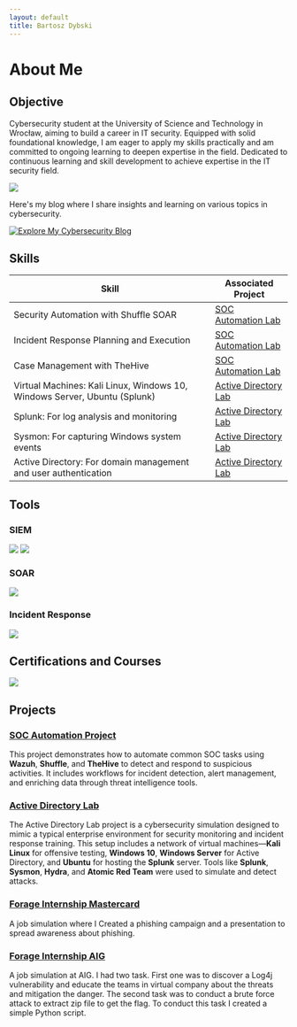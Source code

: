 ```yaml
---
layout: default
title: Bartosz Dybski
---
```


# About Me

## Objective

Cybersecurity student at the University of Science and Technology in Wrocław, aiming to build a career in IT security. Equipped with solid foundational knowledge, I am eager to apply my skills practically and am committed to ongoing learning to deepen expertise in the field. Dedicated to continuous learning and skill development to achieve expertise in the IT security field. 

<a href="https://www.linkedin.com/in/bartosz-dybski/"><img src="https://img.shields.io/badge/-LinkedIn-0072b1?&style=for-the-badge&logo=linkedin&logoColor=white" /></a>

Here's my blog where I share insights and learning on various topics in cybersecurity.

[![Explore My Cybersecurity Blog](https://img.shields.io/badge/Explore%20My%20Cybersecurity%20Blog-4CAF50?style=for-the-badge&logo=medium&logoColor=white)](/blog)



## Skills


| Skill                                         | Associated Project         |
|-----------------------------------------------|----------------------------|
| Security Automation with Shuffle SOAR         | [SOC Automation Lab](https://github.com/dybson3/SOC-Automation-Lab) |
| Incident Response Planning and Execution      | [SOC Automation Lab](https://github.com/dybson3/SOC-Automation-Lab) |
| Case Management with TheHive                  | [SOC Automation Lab](https://github.com/dybson3/SOC-Automation-Lab) |
| Virtual Machines: Kali Linux, Windows 10, Windows Server, Ubuntu (Splunk) | [Active Directory Lab](https://github.com/dybson3/Active-Directory-Lab) |
| Splunk: For log analysis and monitoring       | [Active Directory Lab](https://github.com/dybson3/Active-Directory-Lab) |
| Sysmon: For capturing Windows system events    | [Active Directory Lab](https://github.com/dybson3/Active-Directory-Lab) |
| Active Directory: For domain management and user authentication | [Active Directory Lab](https://github.com/dybson3/Active-Directory-Lab) |

## Tools

### SIEM
<img src="https://img.shields.io/badge/-Wazuh-0072B1?style=for-the-badge&logo=wazuh&logoColor=white" /> <img src="https://img.shields.io/badge/-Splunk-000000?style=for-the-badge&logo=splunk&logoColor=white" />


### SOAR
<img src="https://img.shields.io/badge/-Shuffle-FF8000?style=for-the-badge&logo=shuffle&logoColor=white" />

### Incident Response
<img src="https://img.shields.io/badge/-TheHive-2E8B57?style=for-the-badge&logo=thehive&logoColor=white" />

## Certifications and Courses
<div>
<a href="https://www.coursera.org/account/accomplishments/professional-cert/GW5QR2PQ8DSC" target="_blank">
    <img src="https://img.shields.io/badge/-Google%20Cybersecurity%20Professional%20Course-4285F4?style=for-the-badge&logo=Google&logoColor=white" />
</a>

</div>

## Projects
### [SOC Automation Project](https://github.com/dybson3/SOC-Automation-Lab)
This project demonstrates how to automate common SOC tasks using **Wazuh**, **Shuffle**, and **TheHive** to detect and respond to suspicious activities. It includes workflows for incident detection, alert management, and enriching data through threat intelligence tools.

### [Active Directory Lab](https://github.com/dybson3/Active-Directory-Lab)
The Active Directory Lab project is a cybersecurity simulation designed to mimic a typical enterprise environment for security monitoring and incident response training. This setup includes a network of virtual machines—**Kali Linux** for offensive testing, **Windows 10**, **Windows Server** for Active Directory, and **Ubuntu** for hosting the **Splunk** server. Tools like **Splunk**, **Sysmon**, **Hydra**, and **Atomic Red Team** were used to simulate and detect attacks.

### [Forage Internship Mastercard](https://github.com/dybson3/Forage-Internship-Mastercard)
A job simulation where I Created a phishing campaign and a presentation to spread awareness about phishing.

### [Forage Internship AIG](https://github.com/dybson3/Forage-Internship-AIG)
A job simulation at AIG. I had two task. First one was to discover a Log4j vulnerability and educate the teams in virtual company about the threats and mitigation the danger. The second task was to conduct a brute force attack to extract zip file to get the flag. To conduct this task I created a simple Python script.
